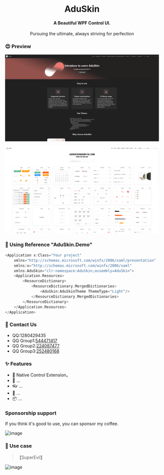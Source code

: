 <div align="center">

<h1>AduSkin</h1>

#### A Beautiful WPF Control UI.

Pursuing the ultimate, always striving for perfection
</div>

### 😍 Preview
![image](https://github.com/AduDesign/AduSkin-Preview/blob/main/Screenshot/Home.png?raw=true)

![image](https://github.com/AduDesign/AduSkin-Preview/blob/main/Screenshot/ControlLibrary.png?raw=true)

### 💎 Using Reference "AduSkin.Demo"
```c
<Application x:Class="Your project"
    xmlns="http://schemas.microsoft.com/winfx/2006/xaml/presentation"
    xmlns:x="http://schemas.microsoft.com/winfx/2006/xaml" 
    xmlns:AduSkin="clr-namespace:AduSkin;assembly=AduSkin">
    <Application.Resources>
        <ResourceDictionary>
            <ResourceDictionary.MergedDictionaries>
                <AduSkin:AduSkinTheme ThemeType="Light"/> 
            </ResourceDictionary.MergedDictionaries>
        </ResourceDictionary>
    </Application.Resources>
</Application>
```

### 🦄 Contact Us
- QQ:1280429435
- QQ Group1:[544471417](https://jq.qq.com/?_wv=1027&k=5NBE1xa)
- QQ Group2:[224087477](https://jq.qq.com/?_wv=1027&k=58vo7dL)
- QQ Group3:[252480168](https://jq.qq.com/?_wv=1027&k=5fyhmof)

### ✨ Features
- 🌈 Native Control Extension。
- 🎨 ...
- 👓 ...
- 💎 ...
- 📦 ...

### Sponsorship support
If you think it's good to use, you can sponsor my coffee.

![image](https://github.com/aduskin/AduSkin/blob/master/screenshot/other/zhifu.jpg)


### 👚 Use case

> 【SuperEvil】

![image](https://github.com/aduskin/AduSkin/blob/master/screenshot/project/SuperEvil.png)


